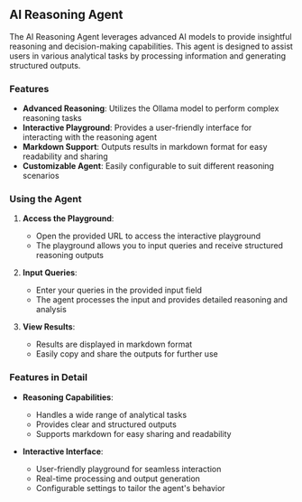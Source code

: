 ## AI Reasoning Agent

The AI Reasoning Agent leverages advanced AI models to provide insightful reasoning and decision-making capabilities. This agent is designed to assist users in various analytical tasks by processing information and generating structured outputs.

### Features
- **Advanced Reasoning**: Utilizes the Ollama model to perform complex reasoning tasks
- **Interactive Playground**: Provides a user-friendly interface for interacting with the reasoning agent
- **Markdown Support**: Outputs results in markdown format for easy readability and sharing
- **Customizable Agent**: Easily configurable to suit different reasoning scenarios



### Using the Agent
1. **Access the Playground**:
    - Open the provided URL to access the interactive playground
    - The playground allows you to input queries and receive structured reasoning outputs

2. **Input Queries**:
    - Enter your queries in the provided input field
    - The agent processes the input and provides detailed reasoning and analysis

3. **View Results**:
    - Results are displayed in markdown format
    - Easily copy and share the outputs for further use

### Features in Detail
- **Reasoning Capabilities**:
  - Handles a wide range of analytical tasks
  - Provides clear and structured outputs
  - Supports markdown for easy sharing and readability

- **Interactive Interface**:
  - User-friendly playground for seamless interaction
  - Real-time processing and output generation
  - Configurable settings to tailor the agent's behavior
